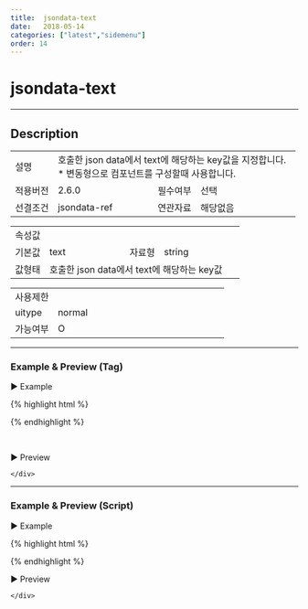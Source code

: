 ```yaml
---
title:  jsondata-text
date:   2018-05-14
categories: ["latest","sidemenu"]
order: 14
---
```


jsondata-text
===

---

## Description

<table style="width:100%">
    <colgroup>
        <col width="15%"/>
        <col width="35%"/>
        <col width="15%"/>
        <col width="35%"/>
    </colgroup>
    <tr>
        <td class="tdTitle">설명</td>
        <td colspan="3">
            호출한 json data에서 text에 해당하는 key값을 지정합니다.<br>
            * 변동형으로 컴포넌트를 구성할때 사용합니다.
        </td>
    </tr>
    <tr>
        <td class="tdTitle">적용버전</td>
        <td>2.6.0</td>
        <td class="tdTitle">필수여부</td>
        <td>선택</td>
    </tr>
    <tr>
        <td class="tdTitle">선결조건</td>
        <td>jsondata-ref</td>
        <td class="tdTitle">연관자료</td>
        <td>해당없음</td>
    </tr>
</table>
<table style="width:100%">
    <colgroup>
        <col width="15%"/>
        <col width="35%"/>
        <col width="15%"/>
        <col width="35%"/>
    </colgroup>
    <tr>
        <td class="tdTitle tdBg" colspan="4">속성값</td>
    </tr>
    <tr>
        <td class="tdTitle">기본값</td>
        <td>text</td>
        <td class="tdTitle">자료형</td>
        <td>string</td>
    </tr>
    <tr>
        <td class="tdTitle">값형태</td>
        <td colspan="3">호출한 json data에서 text에 해당하는 key값</td>
    </tr>
</table>
<table style="width:100%">
    <colgroup>
        <col width="20%"/>
        <col width="20%"/>
        <col width="20%"/>
        <col width="20%"/>
        <col width="20%"/>
    </colgroup>
    <tr>
        <td class="tdTitle tdBg" colspan="5">사용제한</td>
    </tr>
    <tr>
        <td>uitype</td>
        <td class="tdCenter">normal</td>
        <td></td>
        <td></td>
        <td></td>
    </tr>
    <tr>
        <td>가능여부</td>
        <td class="tdBlue tdCenter">O</td>
        <td></td>
        <td></td>
        <td></td>
    </tr>
</table>

---
### Example & Preview (Tag)

<script>
    var sideJsonData = [
        {"id": "1", "pid":"0",       "order":"1", "textKey":"1"},
        {"id": "2", "pid":"0",       "order":"2",  "textKey":"2"},
        {"id": "1_1", "pid":"1",     "order":"1",  "textKey":"1_1"},
        {"id": "1_1_1", "pid":"1_1", "order":"1",  "textKey":"1_1_1"},
        {"id": "1_1_2", "pid":"1_1", "order":"2",  "textKey":"1_1_2"},
        {"id": "2_1", "pid":"2",     "order":"1",  "textKey":"2_1"},
        {"id": "2_1_1", "pid":"2_1", "order":"1",  "textKey":"2_1_1"}
    ];
</script>

<sbux-tabs id="exTab1" name="exTab1" uitype="normal" title-target-id-array="exTab1_1" title-text-array="normal(변동형)" is-scrollable="false">
</sbux-tabs>
<div class="tab-content">
    <div id="exTab1_1">

▶ Example

{% highlight html %}
<script>
    var sideJsonData = [
        {"id": "1", "pid":"0",       "order":"1", "textKey":"1"},
        {"id": "2", "pid":"0",       "order":"2",  "textKey":"2"},
        {"id": "1_1", "pid":"1",     "order":"1",  "textKey":"1_1"},
        {"id": "1_1_1", "pid":"1_1", "order":"1",  "textKey":"1_1_1"},
        {"id": "1_1_2", "pid":"1_1", "order":"2",  "textKey":"1_1_2"},
        {"id": "2_1", "pid":"2",     "order":"1",  "textKey":"2_1"},
        {"id": "2_1_1", "pid":"2_1", "order":"1",  "textKey":"2_1_1"}
    ];
</script>
<sbux-sidemenu id="sbIdx1_1" name="sbTagNm1_1" uitype="normal" jsondata-ref="sideJsonData" jsondata-text="textKey"></sbux-sidemenu>
{% endhighlight %}

<br>

▶ Preview 

<sbux-sidemenu id="sbIdx1_1" name="sbTagNm1_1" uitype="normal" jsondata-ref="sideJsonData" jsondata-text="textKey"></sbux-sidemenu>

    </div>
</div>

---
### Example & Preview (Script)

<sbux-tabs id="exTab2" name="exTab2" uitype="normal" title-target-id-array="exTab2_1" title-text-array="normal(변동형)" is-scrollable="false">
</sbux-tabs>
<div class="tab-content">
    <div id="exTab2_1">

▶ Example

{% highlight html %}
<div id="sbArea2_1"></div>
<script>
    var sideJsonData = [
        {"id": "1", "pid":"0",       "order":"1", "textKey":"1"},
        {"id": "2", "pid":"0",       "order":"2",  "textKey":"2"},
        {"id": "1_1", "pid":"1",     "order":"1",  "textKey":"1_1"},
        {"id": "1_1_1", "pid":"1_1", "order":"1",  "textKey":"1_1_1"},
        {"id": "1_1_2", "pid":"1_1", "order":"2",  "textKey":"1_1_2"},
        {"id": "2_1", "pid":"2",     "order":"1",  "textKey":"2_1"},
        {"id": "2_1_1", "pid":"2_1", "order":"1",  "textKey":"2_1_1"}
   ];
    $(document).ready(function(){
        $('#sbArea2_1').sbSidemenu({
            name : 'sbScriptNm2_1',
            uitype : 'normal',
            jsondataRef : 'sideJsonData',
            jsodnataText : 'textKey'
        });
    }); 
</script>
{% endhighlight %}

<br>

▶ Preview 

<div id="sbArea2_1"></div>
<script>
    $(document).ready(function(){
        $('#sbArea2_1').sbSidemenu({
            name : 'sbScriptNm2_1',
            uitype : 'normal',
            jsondataRef : 'sideJsonData',
            jsodnataText : 'textKey'
        });
    }); 
</script>

    </div>
</div>